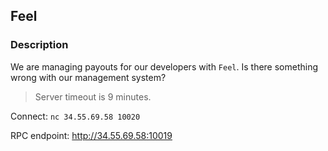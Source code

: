 ## Feel

### Description

We are managing payouts for our developers with `Feel`. Is there something wrong with our management system?

> Server timeout is 9 minutes.

Connect: `nc 34.55.69.58 10020`

RPC endpoint: http://34.55.69.58:10019